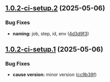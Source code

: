 ## [1.0.2-ci-setup.2](https://github.com/TechnologyEnhancedLearning/TELBlazor/compare/v1.0.2-ci-setup.1...v1.0.2-ci-setup.2) (2025-05-06)


### Bug Fixes

* **naming:** job, step, id, env ([4d3d9f3](https://github.com/TechnologyEnhancedLearning/TELBlazor/commit/4d3d9f3f07205f3f16fafe019eb5ccb7cd82e687))

## [1.0.2-ci-setup.1](https://github.com/TechnologyEnhancedLearning/TELBlazor/compare/v1.0.1...v1.0.2-ci-setup.1) (2025-05-06)


### Bug Fixes

* **cause version:** minor version ([cc9b39f](https://github.com/TechnologyEnhancedLearning/TELBlazor/commit/cc9b39f053df98276c142f5e9e3849a8583dc9ea))
